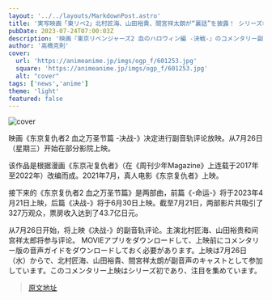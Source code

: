 ```yaml
---
layout: '../../layouts/MarkdownPost.astro'
title: '実写映画「東リベ2」北村匠海、山田裕貴、間宮祥太朗が“裏話”を披露！ シリーズ初の副音声上映を実施'
pubDate: 2023-07-24T07:00:03Z
description: '映画『東京リベンジャーズ2 血のハロウィン編 -決戦-』のコメンタリー副音声上映の実施が決まった。7月26日（水）より一部の劇場にて上映される。'
author: '高橋克則'
cover:
  url: 'https://animeanime.jp/imgs/ogp_f/601253.jpg'
  square: 'https://animeanime.jp/imgs/ogp_f/601253.jpg'
  alt: "cover"
tags: ['news','anime']
theme: 'light'
featured: false
---
```


![cover](https://animeanime.jp/imgs/ogp_f/601253.jpg)

映画《东京复仇者2 血之万圣节篇 -决战-》决定进行副音轨评论放映。从7月26日（星期三）开始在部分影院上映。

该作品是根据漫画《东京卍复仇者》（在《周刊少年Magazine》上连载于2017年至2022年）改编而成。2021年7月，真人电影《东京复仇者》上映。

接下来的《东京复仇者2 血之万圣节篇》是两部曲，前篇《-命运-》将于2023年4月21日上映，后篇《决战-》将于6月30日上映。截至7月21日，两部影片共吸引了327万观众，票房收入达到了43.7亿日元。

从7月26日开始，将上映《决战-》的副音轨评论。主演北村匠海、山田裕贵和间宫祥太郎将参与评论。
MOVIEアプリをダウンロードして、上映前にコメンタリー版の音声ガイドをダウンロードしておく必要があります。上映は7月26日（水）からで、北村匠海、山田裕貴、間宮祥太朗が副音声のキャストとして参加しています。このコメンタリー上映はシリーズ初であり、注目を集めています。

>[原文地址](https://animeanime.jp/article/2023/07/24/78785.html)  